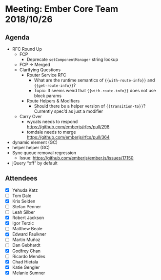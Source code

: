 # Meeting: Ember Core Team 2018/10/26

## Agenda

- RFC Round Up
  - FCP
    - Deprecate `setComponentManager` string lookup
  - FCP → Merged
  - Clarifying Questions
    - Router Service RFC
      - What are the runtime semantics of `{{with-route-info}}`  and `{{get-route-info}}`?
      - Topic: It seems weird that `{{with-route-info}}` does not use block params
    - Route Helpers & Modifiers
      - Should there be a helper version of `{{transition-to}}`? Currently spec’d as just a modifier
  - Carry Over
    - wycats needs to respond https://github.com/emberjs/rfcs/pull/298
    - tomdale needs to merge https://github.com/emberjs/rfcs/pull/364
- dynamic element (GC)
- helper helper (GC)
- Sync queue removal regression
  - Issue: https://github.com/emberjs/ember.js/issues/17150
- jQuery “off” by default

## Attendees

- [x] Yehuda Katz
- [ ] Tom Dale
- [x] Kris Selden
- [ ] Stefan Penner
- [ ] Leah Silber
- [x] Robert Jackson
- [x] Igor Terzic
- [ ] Matthew Beale
- [x] Edward Faulkner
- [ ] Martin Muñoz
- [ ] Dan Gebhardt
- [x] Godfrey Chan
- [ ] Ricardo Mendes
- [x] Chad Hietala
- [x] Katie Gengler
- [x] Melanie Sumner
